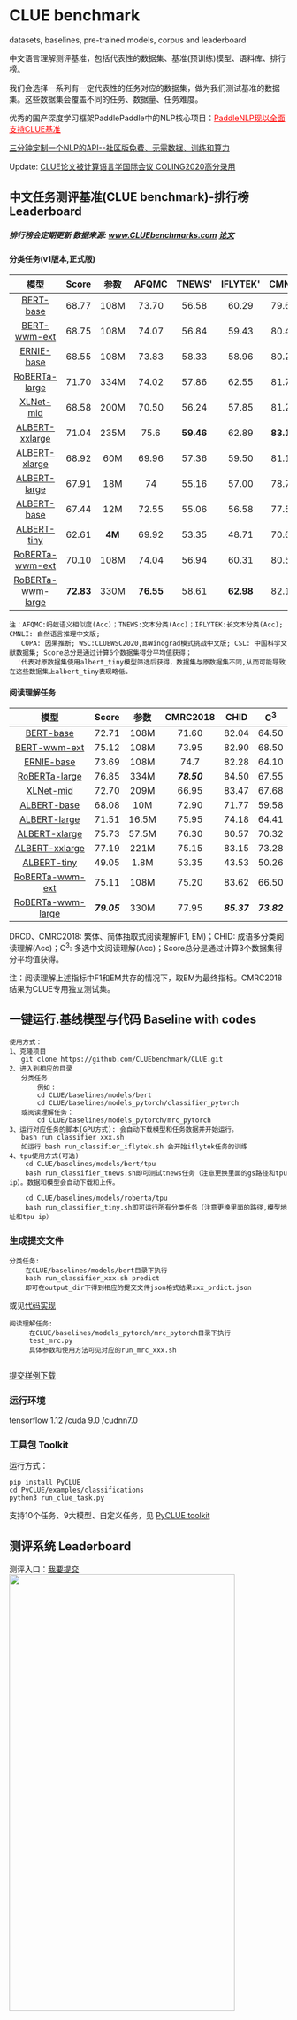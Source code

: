 # CLUE benchmark 
datasets, baselines, pre-trained models, corpus and leaderboard

中文语言理解测评基准，包括代表性的数据集、基准(预训练)模型、语料库、排行榜。  

我们会选择一系列有一定代表性的任务对应的数据集，做为我们测试基准的数据集。这些数据集会覆盖不同的任务、数据量、任务难度。

优秀的国产深度学习框架PaddlePaddle中的NLP核心项目：<a href="https://github.com/CLUEbenchmark/CLUE/tree/master/baselines/paddlenlp" target="_" style="color:red">PaddleNLP现以全面支持CLUE基准</a>

<a href="https://www.cluebenchmarks.com/clueai.html">三分钟定制一个NLP的API--社区版免费、无需数据、训练和算力</a>

Update: <a href='https://mp.weixin.qq.com/s/LtkKuKdpg8Lg3XCEMWpaMw'> CLUE论文被计算语言学国际会议 COLING2020高分录用</a>

中文任务测评基准(CLUE benchmark)-排行榜 Leaderboard
---------------------------------------------------------------------
#####  排行榜会定期更新           数据来源: www.CLUEbenchmarks.com                <a href='https://arxiv.org/abs/2004.05986'>论文</a>

#### 分类任务(v1版本,正式版)

| 模型   | Score  | 参数    | AFQMC  | TNEWS'  | IFLYTEK'   | CMNLI   | CLUEWSC2020 | CSL  |
| :----:| :----: | :----: | :----: |:----: |:----: |:----: |:----: |:----: |
| <a href="https://github.com/google-research/bert">BERT-base</a>        | 68.77 | 108M |  73.70 | 56.58  | 60.29 | 79.69 |  62.0 | 80.36 |
| <a href="https://github.com/ymcui/Chinese-BERT-wwm">BERT-wwm-ext</a>      | 68.75 | 108M  | 74.07 | 56.84  | 59.43 | 80.42 | 61.1  | 80.63 |
| <a href="https://github.com/PaddlePaddle/ERNIE">ERNIE-base</a>         | 68.55 | 108M  | 73.83 | 58.33 | 58.96 | 80.29 | 60.8  | 79.1 |
| <a href="https://github.com/brightmart/roberta_zh">RoBERTa-large</a>      | 71.70 | 334M  | 74.02 | 57.86 | 62.55 | 81.70 | 72.7  | 81.36 |
| <a href="https://github.com/ymcui/Chinese-PreTrained-XLNet">XLNet-mid</a>  | 68.58 | 200M | 70.50 | 56.24 | 57.85 | 81.25 |  64.4   | 81.26  |
| <a href="https://github.com/google-research/albert">ALBERT-xxlarge</a>      | 71.04 | 235M   | 75.6 | **59.46** | 62.89 | **83.14** |  61.54  | **83.63**  |
| <a href="https://github.com/google-research/albert">ALBERT-xlarge</a>      | 68.92 | 60M   | 69.96 | 57.36 | 59.50 | 81.13 |  64.34   | 81.20  |
| <a href="https://github.com/google-research/albert">ALBERT-large</a>      | 67.91 | 18M   | 74  | 55.16 | 57.00 | 78.77 |  62.24   | 80.30  |
| <a href="https://github.com/google-research/albert">ALBERT-base</a>      | 67.44 | 12M   | 72.55  | 55.06 | 56.58 | 77.58 |  64.34   | 78.5  |
| <a href="https://github.com/brightmart/albert_zh">ALBERT-tiny</a>        | 62.61 | **4M** | 69.92 | 53.35 | 48.71 | 70.61 |  58.5  | 74.56 |
| <a href="https://github.com/ymcui/Chinese-BERT-wwm">RoBERTa-wwm-ext</a>   | 70.10 | 108M  | 74.04 | 56.94 | 60.31 | 80.51 | 67.8 | 81.0 |
| <a href="https://github.com/ymcui/Chinese-BERT-wwm">RoBERTa-wwm-large</a> | **72.83** | 330M | **76.55** | 58.61 | **62.98** | 82.12 |  **74.6** | 82.13 |


    注：AFQMC:蚂蚁语义相似度(Acc)；TNEWS:文本分类(Acc)；IFLYTEK:长文本分类(Acc); CMNLI: 自然语言推理中文版; 
       COPA: 因果推断; WSC:CLUEWSC2020,即Winograd模式挑战中文版; CSL: 中国科学文献数据集; Score总分是通过计算6个数据集得分平均值获得；
      '代表对原数据集使用albert_tiny模型筛选后获得，数据集与原数据集不同,从而可能导致在这些数据集上albert_tiny表现略低.

#### 阅读理解任务

| 模型 | Score | 参数 | CMRC2018 | CHID | C<sup>3</sup> |
| :----:| :----: | :----: | :----: |:----: |:----: |
| <a href="https://github.com/google-research/bert">BERT-base</a>	| 72.71 | 108M | 71.60 | 82.04 | 64.50 |
| <a href="https://github.com/ymcui/Chinese-BERT-wwm">BERT-wwm-ext</a> | 75.12 | 108M | 73.95 | 82.90 | 68.50 |
| <a href="https://github.com/PaddlePaddle/ERNIE">ERNIE-base</a>	| 73.69 | 108M | 74.7 | 82.28 | 64.10 |
| <a href="https://github.com/brightmart/roberta_zh">RoBERTa-large</a> | 76.85 | 334M | ***78.50*** | 84.50 | 67.55 |
| <a href="https://github.com/ymcui/Chinese-PreTrained-XLNet">XLNet-mid</a>	| 72.70 | 209M | 66.95 | 83.47 | 67.68 |
| <a href="https://github.com/google-research/albert">ALBERT-base</a> | 68.08 | 10M | 72.90 | 71.77 | 59.58 |
| <a href="https://github.com/google-research/albert">ALBERT-large</a> | 71.51 | 16.5M | 75.95 | 74.18 | 64.41 |
| <a href="https://github.com/google-research/albert">ALBERT-xlarge</a> | 75.73 | 57.5M | 76.30 | 80.57 | 70.32 |
| <a href="https://github.com/google-research/albert">ALBERT-xxlarge</a> | 77.19 | 221M | 75.15 | 83.15 | 73.28 |
| <a href="https://github.com/brightmart/albert_zh">ALBERT-tiny</a> | 49.05 | 1.8M | 53.35 | 43.53 | 50.26 |
| <a href="https://github.com/ymcui/Chinese-BERT-wwm">RoBERTa-wwm-ext</a>  | 75.11 | 108M | 75.20 | 83.62 | 66.50 |
| <a href="https://github.com/ymcui/Chinese-BERT-wwm">RoBERTa-wwm-large</a> | ***79.05*** | 330M | 77.95 | ***85.37*** | ***73.82*** |

DRCD、CMRC2018: 繁体、简体抽取式阅读理解(F1, EM)；CHID: 成语多分类阅读理解(Acc)；C<sup>3</sup>: 多选中文阅读理解(Acc)；Score总分是通过计算3个数据集得分平均值获得。

注：阅读理解上述指标中F1和EM共存的情况下，取EM为最终指标。CMRC2018结果为CLUE专用独立测试集。

一键运行.基线模型与代码 Baseline with codes
---------------------------------------------------------------------
    使用方式：
    1、克隆项目 
       git clone https://github.com/CLUEbenchmark/CLUE.git
    2、进入到相应的目录
       分类任务  
           例如：
           cd CLUE/baselines/models/bert
           cd CLUE/baselines/models_pytorch/classifier_pytorch
       或阅读理解任务：
           cd CLUE/baselines/models_pytorch/mrc_pytorch
    3、运行对应任务的脚本(GPU方式): 会自动下载模型和任务数据并开始运行。
       bash run_classifier_xxx.sh
       如运行 bash run_classifier_iflytek.sh 会开始iflytek任务的训练  
    4、tpu使用方式(可选)  
        cd CLUE/baselines/models/bert/tpu  
        bash run_classifier_tnews.sh即可测试tnews任务（注意更换里面的gs路径和tpu ip）。数据和模型会自动下载和上传。
        
        cd CLUE/baselines/models/roberta/tpu  
        bash run_classifier_tiny.sh即可运行所有分类任务（注意更换里面的路径,模型地址和tpu ip）  

### 生成提交文件

    分类任务: 
        在CLUE/baselines/models/bert目录下执行
        bash run_classifier_xxx.sh predict 
        即可在output_dir下得到相应的提交文件json格式结果xxx_prdict.json

   或见<a href="https://github.com/CLUEbenchmark/CLUE/blob/master/baselines/models/bert/run_classifier.py#L932-L951">代码实现</a>

    阅读理解任务:
         在CLUE/baselines/models_pytorch/mrc_pytorch目录下执行
         test_mrc.py
         具体参数和使用方法可见对应的run_mrc_xxx.sh
    ​    
 <a href="https://storage.googleapis.com/cluebenchmark/tasks/clue_submit_examples.zip">提交样例下载</a>
 
 
### 运行环境
tensorflow 1.12 /cuda 9.0 /cudnn7.0
### 工具包 Toolkit

运行方式：

    pip install PyCLUE 
    cd PyCLUE/examples/classifications
    python3 run_clue_task.py

支持10个任务、9大模型、自定义任务，见 <a href="https://github.com/CLUEbenchmark/PyCLUE">PyCLUE toolkit</a>

测评系统 Leaderboard
---------------------------------------------------------------------
测评入口：<a href="http://www.CLUEbenchmarks.com">我要提交</a>
<img src="https://github.com/CLUEbenchmark/CLUE/blob/master/resources/img/CLUEbenchmark.jpg"  width="90%" height="45%" />

语料库(CLUECorpus2020)：语言建模、预训练或生成型任务
---------------------------------------------------------------------
Corpus for Langauge Modelling, Pre-training, Generating tasks

可用于语言建模、预训练或生成型任务等，数据量超过14G，近4000个定义良好的txt文件、50亿个字。主要部分来自于<a href="https://github.com/brightmart/nlp_chinese_corpus">nlp_chinese_corpus项目</a>

当前语料库按照【预训练格式】处理，内含有多个文件夹；每个文件夹有许多不超过4M大小的小文件，文件格式符合预训练格式：每句话一行，文档间空行隔开。

包含如下子语料库（总共14G语料）：

1、<a href="https://pan.baidu.com/s/1MLLM-CdM6BhJkj8D0u3atA">新闻语料 news2016zh_corpus</a>: 8G语料，分成两个上下两部分，总共有2000个小文件。 

2、<a href="https://drive.google.com/open?id=1u2yW_XohbYL2YAK6Bzc5XrngHstQTf0v">社区互动-语料 webText2019zh_corpus</a>：3G语料，包含3G文本，总共有900多个小文件。

3、<a href="https://pan.baidu.com/s/1uPMlIY3vhusdnhAge318TA">维基百科-语料 wiki2019zh_corpus</a>：1.1G左右文本，包含300左右小文件。  

4、<a href="https://pan.baidu.com/s/18-ufaJJtf7ullzHMWXvhFw">评论数据-语料 comments2019zh_corpus</a>：2.3G左右文本，共784个小文件，包括点评评论547个、亚马逊评论227个，合并<a href="https://github.com/InsaneLife/ChineseNLPCorpus">ChineseNLPCorpus</a>的多个评论数据，清洗、格式转换、拆分成小文件。  

这些语料，你可以通过上面这两个项目，清洗数据并做格式转换获得；

你也可以通过邮件申请（chineseGLUE#163.com）获得单个项目的语料，告知单位或学校、姓名、语料用途；

如需获得ChineseGLUE项目下的所有语料，需成为ChineseGLUE组织成员，并完成一个（小）任务。


CLUE benchmark的定位 Vision
---------------------------------------------------------------------
为更好的服务中文语言理解、任务和产业界，做为通用语言模型测评的补充，通过完善中文语言理解基础设施的方式来促进中文语言模型的发展


数据集介绍与下载 Introduction of datasets 
--------------------------------------------------------------------

 <a href="https://storage.googleapis.com/cluebenchmark/tasks/clue_submit_examples.zip">提交样例下载</a>

##### 1. AFQMC 蚂蚁金融语义相似度 Ant Financial  Question Matching Corpus
```
     数据量：训练集（34334）验证集（4316）测试集（3861）
     例子：
     {"sentence1": "双十一花呗提额在哪", "sentence2": "里可以提花呗额度", "label": "0"}
     每一条数据有三个属性，从前往后分别是 句子1，句子2，句子相似度标签。其中label标签，1 表示sentence1和sentence2的含义类似，0表示两个句子的含义不同。
```
  <a href="https://storage.googleapis.com/cluebenchmark/tasks/afqmc_public.zip" > AFQMC'数据集下载</a>

##### 2.TNEWS' 今日头条中文新闻（短文本）分类 Short Text Classificaiton for News
该数据集来自今日头条的新闻版块，共提取了15个类别的新闻，包括旅游，教育，金融，军事等。
```
     数据量：训练集(53,360)，验证集(10,000)，测试集(10,000)
     例子：
     {"label": "102", "label_des": "news_entertainment", "sentence": "江疏影甜甜圈自拍，迷之角度竟这么好看，美吸引一切事物"}
     每一条数据有三个属性，从前往后分别是 分类ID，分类名称，新闻字符串（仅含标题）。
```
   <a href="https://storage.googleapis.com/cluebenchmark/tasks/tnews_public.zip" > TNEWS'数据集下载</a>
           
##### 3.IFLYTEK' 长文本分类 Long Text classification
该数据集共有1.7万多条关于app应用描述的长文本标注数据，包含和日常生活相关的各类应用主题，共119个类别："打车":0,"地图导航":1,"免费WIFI":2,"租车":3,….,"女性":115,"经营":116,"收款":117,"其他":118(分别用0-118表示)。
```
    数据量：训练集(12,133)，验证集(2,599)，测试集(2,600)
    例子：
    {"label": "110", "label_des": "社区超市", "sentence": "朴朴快送超市创立于2016年，专注于打造移动端30分钟即时配送一站式购物平台，商品品类包含水果、蔬菜、肉禽蛋奶、海鲜水产、粮油调味、酒水饮料、休闲食品、日用品、外卖等。朴朴公司希望能以全新的商业模式，更高效快捷的仓储配送模式，致力于成为更快、更好、更多、更省的在线零售平台，带给消费者更好的消费体验，同时推动中国食品安全进程，成为一家让社会尊敬的互联网公司。,朴朴一下，又好又快,1.配送时间提示更加清晰友好2.保障用户隐私的一些优化3.其他提高使用体验的调整4.修复了一些已知bug"}
    每一条数据有三个属性，从前往后分别是 类别ID，类别名称，文本内容。
```
   <a href="https://storage.googleapis.com/cluebenchmark/tasks/iflytek_public.zip" > IFLYTEK'数据集下载</a>

##### 4.<a href='https://github.com/cluebenchmark/OCNLI'>OCNLI 中文原版自然语言推理</a> Original Chinese Natural Language Inference
OCNLI，即原生中文自然语言推理数据集，是第一个非翻译的、使用原生汉语的大型中文自然语言推理数据集。

```
   数据量：train: 50k， dev(3k), test(3k) 
    例子：
     {
	"level": "medium",
	"sentence1": "身上裹一件工厂发的棉大衣,手插在袖筒里",
	"sentence2": "身上至少一件衣服",
	"label": "entailment",
	"genre": "lit",
	"prem_id": "lit_635",
	"id": 0
} {
	"level": "easy",
	"sentence1": "东、中、西部地区要加强多种形式的合作,在协调发展中逐步实现共同富裕",
	"sentence2": "东、中、西部地区发展存在不协调",
	"label": "entailment",
	"genre": "gov",
	"prem_id": "gov_1260",
	"id": 1
} {
	"level": "hard",
	"sentence1": "外贸经营权进一步放开",
	"sentence2": "外贸经营权经历了先收缩再放开的过程。",
	"label": "neutral",
	"genre": "gov",
	"prem_id": "gov_755",
	"id": 2
} 

```
<a href="https://storage.googleapis.com/cluebenchmark/tasks/ocnli_public.zip" > OCNLI数据集下载</a>


##### --4.CMNLI 语言推理任务 Chinese Multi-Genre NLI (该任务在排行榜中被中文原版OCNLI替代)

CMNLI数据由两部分组成：XNLI和MNLI。数据来自于fiction，telephone，travel，government，slate等，对原始MNLI数据和XNLI数据进行了中英文转化，保留原始训练集，合并XNLI中的dev和MNLI中的matched作为CMNLI的dev，合并XNLI中的test和MNLI中的mismatched作为CMNLI的test，并打乱顺序。该数据集可用于判断给定的两个句子之间属于蕴涵、中立、矛盾关系。

```
    数据量：train(391,782)，dev(12,426)，test(13,880)
    例子：
    {"sentence1": "新的权利已经足够好了", "sentence2": "每个人都很喜欢最新的福利", "label": "neutral"}
    每一条数据有三个属性，从前往后分别是 句子1，句子2，蕴含关系标签。其中label标签有三种：neutral，entailment，contradiction。
```
<a href="https://storage.googleapis.com/cluebenchmark/tasks/cmnli_public.zip" > CMNLI数据集下载</a>



##### 5. CLUEWSC2020: WSC Winograd模式挑战中文版，新版2020-03-25发布  

<a href="https://github.com/CLUEbenchmark/CLUEWSC2020">git项目地址</a>

Winograd Scheme Challenge（WSC）是一类代词消歧的任务。新版与原CLUE项目WSC内容不同

即判断句子中的代词指代的是哪个名词。题目以真假判别的方式出现，如：

句子：这时候放在床上枕头旁边的手机响了，我感到奇怪，因为欠费已被停机两个月，现在它突然响了。需要判断“它”指代的是“床”、“枕头”，还是“手机”？

数据来源：数据有CLUE benchmark提供，从中国现当代作家文学作品中抽取，再经语言专家人工挑选、标注。

数据形式：

     {"target": 
         {"span2_index": 37, 
         "span1_index": 5, 
         "span1_text": "床", 
         "span2_text": "它"}, 
     "idx": 261, 
     "label": "false", 
     "text": "这时候放在床上枕头旁边的手机响了，我感到奇怪，因为欠费已被停机两个月，现在它突然响了。"}
     "true"表示代词确实是指代span1_text中的名词的，"false"代表不是。

数据集大小：
- 训练集：1244
- 开发集：304

  <a href='https://storage.googleapis.com/cluebenchmark/tasks/cluewsc2020_public.zip'>CLUEWSC2020数据集下载</a>


##### 6. CSL 论文关键词识别 Keyword Recognition
[中文科技文献数据集(CSL)](https://github.com/P01son6415/chinese-scientific-literature-dataset)取自中文论文摘要及其关键词，论文选自部分中文社会科学和自然科学核心期刊。
使用tf-idf生成伪造关键词与论文真实关键词混合，构造摘要-关键词对，任务目标是根据摘要判断关键词是否全部为真实关键词。
```
    数据量：训练集(20,000)，验证集(3,000)，测试集(3,000)
    例子： 
    {"id": 1, "abst": "为解决传统均匀FFT波束形成算法引起的3维声呐成像分辨率降低的问题,该文提出分区域FFT波束形成算法.远场条件下,以保证成像分辨率为约束条件,以划分数量最少为目标,采用遗传算法作为优化手段将成像区域划分为多个区域.在每个区域内选取一个波束方向,获得每一个接收阵元收到该方向回波时的解调输出,以此为原始数据在该区域内进行传统均匀FFT波束形成.对FFT计算过程进行优化,降低新算法的计算量,使其满足3维成像声呐实时性的要求.仿真与实验结果表明,采用分区域FFT波束形成算法的成像分辨率较传统均匀FFT波束形成算法有显著提高,且满足实时性要求.", "keyword": ["水声学", "FFT", "波束形成", "3维成像声呐"], "label": "1"}
    每一条数据有四个属性，从前往后分别是 数据ID，论文摘要，关键词，真假标签。
    
```
   <a href="https://storage.googleapis.com/cluebenchmark/tasks/csl_public.zip" > CSL数据集下载</a>

##### 7.CMRC2018 简体中文阅读理解任务 Reading Comprehension for Simplified Chinese
https://hfl-rc.github.io/cmrc2018/
```
数据量：训练集(短文数2,403，问题数10,142)，试验集(短文数256，问题数1,002)，开发集(短文数848，问题数3,219)  
例子：
{
  "version": "1.0",
  "data": [
    {
        "title": "傻钱策略",
        "context_id": "TRIAL_0",
        "context_text": "工商协进会报告，12月消费者信心上升到78.1，明显高于11月的72。另据《华尔街日报》报道，2013年是1995年以来美国股市表现最好的一年。这一年里，投资美国股市的明智做法是追着“傻钱”跑。所谓的“傻钱”策略，其实就是买入并持有美国股票这样的普通组合。这个策略要比对冲基金和其它专业投资者使用的更为复杂的投资方法效果好得多。",
        "qas":[
                {
                "query_id": "TRIAL_0_QUERY_0",
                "query_text": "什么是傻钱策略？",
                "answers": [
                     "所谓的“傻钱”策略，其实就是买入并持有美国股票这样的普通组合",
                     "其实就是买入并持有美国股票这样的普通组合",
                     "买入并持有美国股票这样的普通组合"
                    ]
                },
                {
                "query_id": "TRIAL_0_QUERY_1",
                "query_text": "12月的消费者信心指数是多少？",
                "answers": [
                    "78.1",
                    "78.1",
                    "78.1"
                    ]
                },
                {
                "query_id": "TRIAL_0_QUERY_2",
                "query_text": "消费者信心指数由什么机构发布？",
                "answers": [
                    "工商协进会",
                    "工商协进会",
                    "工商协进会"
                    ]
                }
            ]
        }
    ]
}
```

   <a href="https://storage.googleapis.com/cluebenchmark/tasks/cmrc2018_public.zip" > CMRC2018数据集下载</a>


##### 8.DRCD 繁体阅读理解任务 Reading Comprehension for Traditional Chinese
台達閱讀理解資料集 Delta Reading Comprehension Dataset (DRCD)(https://github.com/DRCKnowledgeTeam/DRCD) 屬於通用領域繁體中文機器閱讀理解資料集。 本資料集期望成為適用於遷移學習之標準中文閱讀理解資料集。  
```
数据量：训练集(8,016个段落，26,936个问题)，验证集(1,000个段落，3,524个问题)，测试集(1,000个段落，3,493个问题)  
例子：
{
  "version": "1.3",
  "data": [
    {
      "title": "基督新教",
      "id": "2128",
      "paragraphs": [
        {
          "context": "基督新教與天主教均繼承普世教會歷史上許多傳統教義，如三位一體、聖經作為上帝的啟示、原罪、認罪、最後審判等等，但有別於天主教和東正教，新教在行政上沒有單一組織架構或領導，而且在教義上強調因信稱義、信徒皆祭司， 以聖經作為最高權威，亦因此否定以教宗為首的聖統制、拒絕天主教教條中關於聖傳與聖經具同等地位的教導。新教各宗派間教義不盡相同，但一致認同五個唯獨：唯獨恩典：人的靈魂得拯救唯獨是神的恩典，是上帝送給人的禮物。唯獨信心：人唯獨藉信心接受神的赦罪、拯救。唯獨基督：作為人類的代罪羔羊，耶穌基督是人與上帝之間唯一的調解者。唯獨聖經：唯有聖經是信仰的終極權威。唯獨上帝的榮耀：唯獨上帝配得讚美、榮耀",
          "id": "2128-2",
          "qas": [
            {
              "id": "2128-2-1",
              "question": "新教在教義上強調信徒皆祭司以及什麼樣的理念?",
              "answers": [
                {
                  "id": "1",
                  "text": "因信稱義",
                  "answer_start": 92
                }
              ]
            },
            {
              "id": "2128-2-2",
              "question": "哪本經典為新教的最高權威?",
              "answers": [
                {
                  "id": "1",
                  "text": "聖經",
                  "answer_start": 105
                }
              ]
            }
          ]
        }
      ]
    }
  ]
}
```
数据格式和squad相同，如果使用简体中文模型进行评测的时候可以将其繁转简(本项目已提供)
   <a href="https://storage.googleapis.com/cluebenchmark/tasks/drcd_public.zip" > DRCD2018数据集下载</a>

##### 9.ChID 成语阅读理解填空 Chinese IDiom Dataset for Cloze Test
https://arxiv.org/abs/1906.01265  
成语完形填空，文中多处成语被mask，候选项中包含了近义的成语。
```
    数据量：训练集(84,709)，验证集(3,218)，测试集(3,231)
    例子：
    {
      "content": [
        # 文段0
        "……在热火22年的历史中，他们已经100次让对手得分在80以下，他们在这100次中都取得了胜利，今天他们希望能#idiom000378#再进一步。", 
        # 文段1
        "在轻舟发展过程之中，是和业内众多企业那样走相似的发展模式，去#idiom000379#？还是迎难而上，另走一条与众不同之路。诚然，#idiom000380#远比随大流更辛苦，更磨难，更充满风险。但是有一条道理却是显而易见的：那就是水往低处流，随波逐流，永远都只会越走越低。只有创新，只有发展科技，才能强大自己。", 
        # 文段2
        "最近十年间，虚拟货币的发展可谓#idiom000381#。美国著名经济学家林顿·拉鲁什曾预言：到2050年，基于网络的虚拟货币将在某种程度上得到官方承认，成为能够流通的货币。现在看来，这一断言似乎还嫌过于保守……", 
        # 文段3
        "“平时很少能看到这么多老照片，这次图片展把新旧照片对比展示，令人印象深刻。”现场一位参观者对笔者表示，大多数生活在北京的人都能感受到这个城市#idiom000382#的变化，但很少有人能具体说出这些变化，这次的图片展按照区域发展划分，展示了丰富的信息，让人形象感受到了60年来北京的变化和发展。", 
        # 文段4
        "从今天大盘的走势看，市场的热点在反复的炒作之中，概念股的炒作#idiom000383#，权重股走势较为稳健，大盘今日早盘的震荡可以看作是多头关前的蓄势行为。对于后市，大盘今日蓄势震荡后，明日将会在权重和题材股的带领下亮剑冲关。再创反弹新高无悬念。", 
        # 文段5
        "……其中，更有某纸媒借尤小刚之口指出“根据广电总局的这项要求，2009年的荧屏将很难出现#idiom000384#的情况，很多已经制作好的非主旋律题材电视剧想在卫视的黄金时段播出，只能等到2010年了……"],
      "candidates": [
        "百尺竿头", 
        "随波逐流", 
        "方兴未艾", 
        "身体力行", 
        "一日千里", 
        "三十而立", 
        "逆水行舟", 
        "日新月异", 
        "百花齐放", 
        "沧海一粟"
      ]
    }
```

   <a href="https://storage.googleapis.com/cluebenchmark/tasks/chid_public.zip" > CHID数据集下载</a>
   
##### 10.C<sup>3</sup> 中文多选阅读理解 Multiple-Choice Chinese Machine Reading Comprehension  
https://arxiv.org/abs/1904.09679  
中文多选阅读理解数据集，包含对话和长文等混合类型数据集。训练和验证集中的d,m分别代表对话、多种文本类型混合。  
```
    数据量：训练集(11,869)，验证集(3,816)，测试集(3,892)
    例子：
    [
      [
        "男：你今天晚上有时间吗?我们一起去看电影吧?",
        "女：你喜欢恐怖片和爱情片，但是我喜欢喜剧片，科幻片一般。所以……"
      ],
      [
       {
        "question": "女的最喜欢哪种电影?",
        "choice": [
         "恐怖片",
         "爱情片",
         "喜剧片",
         "科幻片"
        ],
        "answer": "喜剧片"
       }
      ],
    "25-35"
    ],
    [
      [
       "男：足球比赛是明天上午八点开始吧?",
       "女：因为天气不好，比赛改到后天下午三点了。"
      ],
      [
       {
        "question": "根据对话，可以知道什么?",
        "choice": [
         "今天天气不好",
         "比赛时间变了",
         "校长忘了时间"
        ],
        "answer": "比赛时间变了"
       }
      ],
    "31-109"
    ]
```
   <a href="https://storage.googleapis.com/cluebenchmark/tasks/c3_public.zip" > C3数据集下载</a>

##### 11. 诊断集 CLUE_diagnostics test_set

诊断集，用于评估不同模型在9种语言学家总结的中文语言现象上的表现

使用在CMNLI上训练过的模型，直接预测在这个诊断集上的结果，提交格式和CMNLI一致，在排行榜详情页可以看到结果

<a href='https://storage.googleapis.com/cluebenchmark/tasks/clue_diagnostics_public.zip'>diagnostics数据集下载</a>

##### 更多数据集添加中，Comming soon!
如果你有定义良好的数据集并愿意为社区做贡献，请与我们取得联系 ChineseGLUE#163.com

##### 数据集整体下载 

<a href="#">整体下载 Comining Soon</a>最近几天，会添加中

或使用命令：wget <url>

Data filter method

## 难样本数据集筛选方法

为了增加模型区分度和增大数据集难度，我们采用**k折交叉验证**的方式对v0版本的数据集进行过滤，最终得到v1版本。

```
具体步骤：
1.将特定任务的数据集集中在一起，同时选择一个基准测试模型（如AlbertTiny）
2.将数据集均匀分成k份；每次选择其中1份当验证集，剩下的都作为训练集，训练基准模型并在验证集上测试、保留预测结果
3.重复步骤二k次，让每一份数据都有机会当验证集，过完整个数据集
4.将k份验证集的预测结果合并；保留其中预测错误的样本（可以认为是较难的数据），并删除一部分预测正确的样本。最后重新划分出训练集、验证集、测试集
5.如果希望进一步筛选难样本，重复步骤2-4即可
```

Notes：

```
1.k一般选择4-6
2.难样本，是指在交叉验证过程中模型预测错误的样本，也是我们希望尽可能保留的样本。模型预测正确的样本最终会被优先排除一部分
```

内容体系 Contents
--------------------------------------------------------------------
Language Understanding Evaluation benchmark for Chinese(ChineseGLUE) got ideas from GLUE, which is a collection of 

resources for training, evaluating, and analyzing natural language understanding systems. ChineseGLUE consists of: 

##### 1）中文任务的基准测试，覆盖多个不同程度的语言任务 

A benchmark of several sentence or sentence pair language understanding tasks. 
Currently the datasets used in these tasks are come from public. We will include datasets with private test set before the end of 2019.

##### 2）公开的排行榜 Leaderboard 

A public leaderboard for tracking performance. You will able to submit your prediction files on these tasks, each task will be evaluated and scored, a final score will also be available.

##### 3）基线模型，包含开始的代码、预训练模型  Baselines with code

baselines for ChineseGLUE tasks. baselines will be available in TensorFlow,PyTorch,Keras and PaddlePaddle.

##### 4）语料库，用于语言建模、预训练或生成型任务  Corpus

A huge amount of raw corpus for pre-train or language modeling research purpose. It will contains around 10G raw corpus in 2019; 

In the first half year of 2020, it will include at least 30G raw corpus; By the end of 2020, we will include enough raw corpus, such as 100G, so big enough that you will need no more raw corpus for general purpose language modeling.
You can use it for general purpose or domain adaption, or even for text generating. when you use for domain adaption, you will able to select corpus you are interested in.

##### 5）工具包 toolkit

An easy to use toolkit that can run specific task or model with one line of code. You can easily change configuration, task or model.

##### 6) 技术报告

Techical report with details

Why do we need a benchmark for Chinese lanague understand evaluation?

为什么我们需要一个中文任务的基准测试？ 
---------------------------------------------------------------------
首先，中文是一个大语种，有其自身的特定、大量的应用。

    如中文使用人数近14亿，是联合国官方语言之一，产业界有大量的的朋友在做中文的任务。
    中文是象形文字，有文字图形；字与字之间没有分隔符，不同的分词(分字或词)会影响下游任务。

其次，相对于英文的数据集，中文的公开可用的数据集还比较少。

     很多数据集是非公开的或缺失基准测评的；多数的论文描述的模型是在英文数据集上做的测试和评估，那么对于中文效果如何？不得而知。

再次，语言理解发展到当前阶段，预训练模型极大的促进了自然语言理解。

     不同的预训练模型相继产生，但不少最先进(state of the art)的模型，并没有官方的中文的版本，也没有对这些预训练模型在不同任务上的公开测试，
     导致技术的发展和应用还有不少距离，或者说技术应用上的滞后。

那么，如果有一个中文任务的基准测试，包含一批大众能广泛使用和测评的数据集、适用中文任务的特点、能紧跟当前世界技术的发展，

     能缓解当前中文任务的一些问题，并促进相关应用的发展。


各任务详细对比
---------------------------------------------------------------------
 Evaluation of Dataset for Different Models

#### AFQMC 蚂蚁语义相似度 Ant Semantic Similarity (Accuracy)：
|         模型          | 开发集（dev) | 测试集（test) |              训练参数              |
| :-------------------: | :----------: | :-----------: | :--------------------------------: |
|     ALBERT-xxlarge     |    -     |     -   |  -  |
|      ALBERT-tiny      |    69.13%     |    69.92%    | batch_size=16, length=128, epoch=3 lr=2e-5|
|       BERT-base       |    74.16%     |     73.70%   | batch_size=16, length=128, epoch=3 lr=2e-5|
|   BERT-wwm-ext-base   |    73.74%     |     74.07%   | batch_size=16, length=128, epoch=3 lr=2e-5|
|      ERNIE-base       |        74.88% |    73.83%    | batch_size=16, length=128, epoch=3 lr=2e-5|
|     RoBERTa-large     |     73.32%    |     74.02%   | batch_size=16, length=128, epoch=3 lr=2e-5|
|       XLNet-mid       |     70.73%    |   70.50%     | batch_size=16, length=128, epoch=3 lr=2e-5|
|    RoBERTa-wwm-ext    |   74.30%      |    74.04%    | batch_size=16, length=128, epoch=3 lr=2e-5|
| RoBERTa-wwm-large-ext |     74.92%    |    76.55%    | batch_size=16, length=128, epoch=3 lr=2e-5|

#### TNEWS' 头条新闻分类 Toutiao News Classification (Accuracy)：
|         模型          | 开发集（dev) | 测试集（test) |              训练参数              |
| :-------------------: | :----------: | :-----------: | :--------------------------------: |
|     ALBERT-xxlarge     |    -     |     -    |     -  |
|      ALBERT-tiny      |    53.55%     |       53.35%   | batch_size=16, length=128, epoch=3 lr=2e-5|
|       BERT-base       |    56.09%     |     56.58%    | batch_size=16, length=128, epoch=3 lr=2e-5|
|   BERT-wwm-ext-base   |     56.77%    |    56.86%      | batch_size=16, length=128, epoch=3 lr=2e-5|
|      ERNIE-base       |     58.24%    |     58.33%     | batch_size=16, length=128, epoch=3 lr=2e-5|
|     RoBERTa-large     |     57.95%    |      57.84%    | batch_size=16, length=128, epoch=3 lr=2e-5|
|       XLNet-mid       |    56.09%     |      56.24%    | batch_size=16, length=128, epoch=3 lr=2e-5|
|    RoBERTa-wwm-ext    |   57.51%      |      56.94%       | batch_size=16, length=128, epoch=3 lr=2e-5|
| RoBERTa-wwm-large-ext |  58.32% | 58.61%  | batch_size=16, length=128, epoch=3 lr=2e-5|

#### IFLYTEK' 长文本分类 Long Text Classification (Accuracy)：
|         模型          | 开发集（dev) | 测试集（test) |              训练参数              |
| :-------------------: | :----------: | :-----------: | :--------------------------------: |
|     ALBERT-xlarge     |    -     |     -     | batch=32, length=128, epoch=3 lr=2e-5 |
|      ALBERT-tiny      |    48.76    |     48.71     | batch=32, length=128, epoch=10 lr=2e-5 |
|       BERT-base       |    60.37    |     60.29     | batch=32, length=128, epoch=3 lr=2e-5 |
|   BERT-wwm-ext-base   |    59.88    |     59.43     | batch=32, length=128, epoch=3 lr=2e-5 |
|      ERNIE-base       |    59.52    |     58.96     | batch=32, length=128, epoch=3 lr=2e-5  |
|     RoBERTa-large     |    62.6    |     62.55     | batch=24, length=128, epoch=3 lr=2e-5  |
|       XLNet-mid       |    57.72    |     57.85     | batch=32, length=128, epoch=3 lr=2e-5  |
|    RoBERTa-wwm-ext    |    60.8    |       60.31       | batch=32, length=128, epoch=3 lr=2e-5  |
| RoBERTa-wwm-large-ext | **62.75** |  **62.98**  | batch=24, length=128, epoch=3 lr=2e-5 |

#### CMNLI 中文自然语言推理 Chinese Multi-Genre NLI (Accuracy)：
| 模型 | 开发集 (dev %) | 测试集（test %) |  训练参数 |
| :----:| :----: | :----: | :----: |
| BERT-base	| 79.47 | 79.69 | batch=64, length=128, epoch=2 lr=3e-5 |
| BERT-wwm-ext-base	| 80.92 |80.42|	batch=64, length=128, epoch=2 lr=3e-5 |
| ERNIE-base	| 80.37 | 80.29 | batch=64, length=128, epoch=2 lr=3e-5 |
| ALBERT-xxlarge	|- | - | - |
| ALBERT-tiny	| 70.26 | 70.61 | batch=64, length=128, epoch=2 lr=3e-5 |
| RoBERTa-large	| 82.40 | 81.70 | batch=64, length=128, epoch=2 lr=3e-5 |
| xlnet-mid	| 82.21 | 81.25 | batch=64, length=128, epoch=2 lr=3e-5 |
| RoBERTa-wwm-ext	| 80.70 | 80.51 | batch=64, length=128, epoch=2 lr=3e-5  |
| RoBERTa-wwm-large-ext	|***83.20*** | ***82.12*** | batch=64, length=128, epoch=2 lr=3e-5  |

注：ALBERT-xlarge，在XNLI任务上训练暂时还存在有问题

#### WSC Winograd模式挑战中文版  The Winograd Schema Challenge,Chinese Version：
| 模型 | 开发集（dev) | 测试集（test) | 训练参数 |
| :----:| :----: | :----: | :----: |
| ALBERT-xxlarge |  -  |  -  |  -    |
| ALBERT-tiny |  57.7(52.9)  |  58.5(52.1)  | lr=1e-4, batch_size=8, length=128, epoch=50   |
| BERT-base | 59.6（56.7)  | 62.0（57.9）  |  lr=2e-5, batch_size=8, length=128, epoch=50 |
| BERT-wwm-ext-base | 59.4(56.7) |  61.1(56.2) | lr=2e-5, batch_size=8, length=128, epoch=50   |
| ERNIE-base  | 58.1(54.9)| 60.8(55.9) | lr=2e-5, batch_size=8, length=128, epoch=50   |
| RoBERTa-large | 68.6(58.7)  | 72.7(63.6)  | lr=2e-5, batch_size=8, length=128, epoch=50   |
| XLNet-mid | 60.9(56.8）  |  64.4(57.3） | lr=2e-5, batch_size=8, length=128, epoch=50   |
| RoBERTa-wwm-ext | 67.2(57.7)  | 67.8(63.5)  | lr=2e-5, batch_size=8, length=128, epoch=50   |
| RoBERTa-wwm-large-ext |69.7(64.5) |  74.6(69.4) | lr=2e-5, batch_size=8, length=128, epoch=50   |

#### CSL 关键词识别  Keyword Recognition (Accuracy)：

|         模型          | 开发集（dev) | 测试集（test) |              训练参数              |
| :-------------------: | :----------: | :-----------: | :--------------------------------: |
|     ALBERT-xlarge     |    80.23     |     80.29     | batch_size=16, length=128, epoch=2, lr=5e-6  |
|     ALBERT-tiny       |    74.36     |     74.56     | batch_size=4, length=256, epoch=5, lr=1e-5 |
|       BERT-base       |    79.63     |     80.23     | batch_size=4, length=256, epoch=5, lr=1e-5 |
|   BERT-wwm-ext-base   |    80.60     |     81.00     | batch_size=4, length=256, epoch=5, lr=1e-5 |
|      ERNIE-base       |    79.43     |     79.10     | batch_size=4, length=256, epoch=5, lr=1e-5 |
|     RoBERTa-large     |    81.87     |     81.36     | batch_size=4, length=256, epoch=5, lr=5e-6 |
|       XLNet-mid       |    82.06     |     81.26     | batch_size=4, length=256, epoch=3, lr=1e-5 |
|    RoBERTa-wwm-ext    |    80.67     |     80.63     | batch_size=4, length=256, epoch=5, lr=1e-5 |
| RoBERTa-wwm-large-ext |    82.17     |     82.13     | batch_size=4, length=256, epoch=5, lr=1e-5 |

#### DRCD 繁体阅读理解 Reading Comprehension for Traditional Chinese (F1, EM)：
| 模型 | 开发集（dev) | 测试集（test) | 训练参数 |
| :----:| :----: | :----: | :----: |
| BERT-base |F1:92.30 EM:86.60 | F1:91.46 EM:85.49 |  batch=32, length=512, epoch=2, lr=3e-5, warmup=0.1 |
| BERT-wwm-ext-base |F1:93.27 EM:88.00 | F1:92.63 EM:87.15 |  batch=32, length=512, epoch=2, lr=3e-5, warmup=0.1 |
| ERNIE-base  |F1:92.78 EM:86.85 | F1:92.01 EM:86.03 |  batch=32, length=512, epoch=2, lr=3e-5, warmup=0.1 |
| ALBERT-large  |F1:93.90 EM:88.88 | F1:93.06 EM:87.52 |  batch=32, length=512, epoch=3, lr=2e-5, warmup=0.05 |
| ALBERT-xlarge |F1:94.63 EM:89.68 | F1:94.70 EM:89.78 |  batch_size=32, length=512, epoch=3, lr=2.5e-5, warmup=0.06 |
| ALBERT-xxlarge |F1:93.69 EM:89.97 | F1:94.62 EM:89.67 |  batch_size=32, length=512, epoch=2, lr=3e-5, warmup=0.1 |
| ALBERT-tiny |F1:81.51 EM:71.61 | F1:80.67 EM:70.08 |  batch=32, length=512, epoch=3, lr=2e-4, warmup=0.1 |
| RoBERTa-large |F1:94.93 EM:90.11 | F1:94.25 EM:89.35 |  batch=32, length=256, epoch=2, lr=3e-5, warmup=0.1|
| xlnet-mid |F1:92.08 EM:84.40 | F1:91.44 EM:83.28 | batch=32, length=512, epoch=2, lr=3e-5, warmup=0.1 |
| RoBERTa-wwm-ext |F1:94.26 EM:89.29 | F1:93.53 EM:88.12 |  batch=32, length=512, epoch=2, lr=3e-5, warmup=0.1|
| RoBERTa-wwm-large-ext |***F1:95.32 EM:90.54*** | ***F1:95.06 EM:90.70*** | batch=32, length=512, epoch=2, lr=2.5e-5, warmup=0.1 |

#### CMRC2018 阅读理解 Reading Comprehension for Simplified Chinese (F1, EM)：
| 模型 | 开发集（dev) | 测试集（test) |  训练参数 |
| :----:| :----: | :----: | :----: |
| BERT-base	|F1:85.48 EM:64.77 | F1:88.10 EM:71.60 | batch=32, length=512, epoch=2 lr=3e-5 warmup=0.1 |
| BERT-wwm-ext-base	|F1:86.68 EM:66.96 |F1:89.62 EM:73.95|	batch=32, length=512, epoch=2 lr=3e-5 warmup=0.1 |
| ERNIE-base	|F1:87.30 EM:66.89 | F1:90.57 EM:74.70 | batch=32, length=512, epoch=2 lr=3e-5 warmup=0.1 |
| ALBERT-base	| F1:85.86 EM:64.76 |F1:89.66 EM:72.90| batch=32, epoch2, length=512, lr=3e-5, warmup=0.1 |
| ALBERT-large	| F1:87.36 EM:67.31 |F1:90.81 EM:75.95| batch=32, epoch2, length=512, lr=3e-5, warmup=0.1 |
| ALBERT-xlarge	| F1:88.99 EM:69.08 |F1:92.09 EM:76.30| batch=32, epoch2, length=512, lr=3e-5, warmup=0.1 |
| ALBERT-xxlarge	| F1:87.47 EM:66.43 |F1:90.77 EM:75.15| batch=32, epoch2, length=512, lr=3e-5, warmup=0.1 |
| ALBERT-tiny	| F1:73.95 EM:48.31 |F1:76.21 EM:53.35| batch=32, epoch3, length=512, lr=2e-4, warmup=0.1 |
| RoBERTa-large	| F1:88.61 EM:69.94 |***F1:92.04 EM:78.50***| batch=32, epoch2, length=256, lr=3e-5, warmup=0.1 |
| xlnet-mid	|F1:85.63 EM:65.31 | F1:86.11 EM:66.95 | batch=32, epoch2, length=512, lr=3e-5, warmup=0.1 |
| RoBERTa-wwm-ext	|F1:87.28 EM:67.89 | F1:90.41 EM:75.20 | batch=32, epoch2, length=512, lr=3e-5, warmup=0.1 |
| RoBERTa-wwm-large-ext	|***F1:89.42 EM:70.59*** | F1:92.11 EM:77.95 | batch=32, epoch2, length=512, lr=2.5e-5, warmup=0.1 |

注: 现在榜上数据为cmrc2018的2k测试集子集作为测试，而并非cmrc2018官方完整测试集。如需完整测试cmrc2018阅读理解数据集仍需通过cmrc2018平台提交(https://worksheets.codalab.org/worksheets/0x96f61ee5e9914aee8b54bd11e66ec647)。

#### CHID 成语阅读理解填空 Chinese IDiom Dataset for Cloze Test (Accuracy)：
| 模型 | 开发集（dev) | 测试集（test) |  训练参数 |
| :----:| :----: | :----: | :----: |
| BERT-base	|82.20 | 82.04 | batch=24, length=64, epoch=3, lr=2e-5, warmup=0.06 |
| BERT-wwm-ext-base	|83.36 |82.9 |	batch=24, length=64, epoch=3, lr=2e-5, warmup=0.06 |
| ERNIE-base	|82.46 | 82.28 | batch=24, length=64, epoch=3, lr=2e-5, warmup=0.06 |
| ALBERT-base	| 70.99 |71.77 | batch=24, length=64, epoch=3, lr=2e-5, warmup=0.06 |
| ALBERT-large	| 75.10 |74.18 | batch=24, length=64, epoch=3, lr=2e-5, warmup=0.06 |
| ALBERT-xlarge	| 81.20 | 80.57 | batch=24, length=64, epoch=3, lr=2e-5, warmup=0.06 |
| ALBERT-xxlarge | 83.61 | 83.15 | batch=24, length=64, epoch=3, lr=2e-5, warmup=0.06 |
| ALBERT-tiny	| 43.47 |43.53 | batch=24, length=64, epoch=3, lr=2e-5, warmup=0.06 |
| RoBERTa-large	| 85.31 |84.50 | batch=24, length=64, epoch=3, lr=2e-5, warmup=0.06 |
| xlnet-mid	|83.76 | 83.47 | batch=24, length=64, epoch=3, lr=2e-5, warmup=0.06 |
| RoBERTa-wwm-ext	|83.78 | 83.62 | batch=24, length=64, epoch=3, lr=2e-5, warmup=0.06 |
| RoBERTa-wwm-large-ext	|***85.81*** | ***85.37*** | batch=24, length=64, epoch=3, lr=2e-5, warmup=0.06 |

#### C<sup>3</sup> 成语阅读理解填空 中文多选阅读理解 Multiple-Choice Chinese Machine Reading Comprehension (Accuracy)：
| 模型 | 开发集（dev) | 测试集（test) |  训练参数 |
| :----:| :----: | :----: | :----: |
| BERT-base	| 65.70 | 64.50 | batch=24, length=512, epoch=8, lr=2e-5, warmup=0.1 |
| BERT-wwm-ext-base	| 67.80 | 68.50 | batch=24, length=512, epoch=8, lr=2e-5, warmup=0.1 |
| ERNIE-base	| 65.50 | 64.10 | batch=24, length=512, epoch=8, lr=2e-5, warmup=0.1 |
| ALBERT-base | 60.43 | 59.58 | batch=24, length=512, epoch=8, lr=2e-5, warmup=0.1 |
| ALBERT-large | 64.07 | 64.41 | batch=24, length=512, epoch=8, lr=2e-5, warmup=0.1 |
| ALBERT-xlarge | 69.75 | 70.32 | batch=24, length=512, epoch=8, lr=2e-5, warmup=0.1 |
| ALBERT-xxlarge | 73.66 | 73.28 | batch=16, length=512, epoch=8, lr=2e-5, warmup=0.1 |
| ALBERT-tiny	| 50.58 | 50.26 | batch=32, length=512, epoch=8, lr=5e-5, warmup=0.1 |
| RoBERTa-large	| 67.79 | 67.55 | batch=24, length=256, epoch=8, lr=2e-5, warmup=0.1 |
| xlnet-mid	| 66.17 | 67.68 | batch=24, length=512, epoch=8, lr=2e-5, warmup=0.1 |
| RoBERTa-wwm-ext	| 67.06 | 66.50 | batch=24, length=512, epoch=8, lr=2e-5, warmup=0.1 |
| RoBERTa-wwm-large-ext	|***74.48*** | ***73.82*** | batch=16, length=512, epoch=8, lr=2e-5, warmup=0.1 |


成为ChineseGLUE组织的创始成员 Members
---------------------------------------------------------------------
##### 你将可以 Benefits：

1、成为中国第一个中文任务基准测评的创始会员

2、能与其他专业人士共同贡献力量，促进中文自然语言处理事业的发展

3、参与部分工作后，获得已经清洗并预训练的后的、与英文wiki & bookCorpus同等量级、大规模的预训练语料，用于研究目的。

4、优先使用state of the art的中文预训练模型，包括各种体验版或未公开版本

##### 如何参与 How to join with us：

发送邮件 chineseGLUE#163.com，简要介绍你自己、背景、工作或研究方向、你的组织、在哪方面可以为社区贡献力量，我们评估后会与你取得联系你。

任务清单 TODO LIST
---------------------------------------------------------------------
1、搜集、挖掘1个有代表性的数据集，一般为分类或句子对任务 (需要额外5个数据集)

2、阅读理解任务转化成句子对任务（如线索与问题或答案），并做测评，数据应拆分成训练、验证和测试集。

3、基线模型baselises在特定任务模型的训练、预测的方法和脚本(支持PyTorch、Keras)；

4、对当前主流模型（如bert/bert_wwm_ext/roberta/albert/ernie/ernie2.0等），结合ChineseGLUE的数据集，做准确率测试。

   如： XLNet-mid在LCQMC数据集上做测试

5、是否还有没有参与测评的模型？

##### 其他
6、排行榜landing页

7、介绍中文语言理解测评基准(ChineseGLUE)

8、测评系统主要功能开发

Timeline 时间计划:
---------------------------------------------------------------------
2019-10-20 to 2019-12-31: beta version of ChineseGLUE

2020.1.1 to 2020-12-31: official version of ChineseGLUE

2021.1.1 to 2021-12-31: super version of ChineseGLUE

Contribution 贡献你的力量，从今天开始
---------------------------------------------------------------------

Share your data set with community or make a contribution today! Just send email to chineseGLUE#163.com, 

or join QQ group: 836811304


#### Research supported with Cloud TPUs from Google's TensorFlow Research Cloud (TFRC)
---------------------------------------------------------------------
	
Cite Us:

    @inproceedings {xu-etal-2020-clue,
     title = "{CLUE}: A {C}hinese Language Understanding Evaluation Benchmark",
     author = "Xu, Liang  and
        Hu, Hai and
        Zhang, Xuanwei and
        Li, Lu and
        Cao, Chenjie and
        Li, Yudong and
        Xu, Yechen and
        Sun, Kai and
        Yu, Dian and
        Yu, Cong and
        Tian, Yin and
        Dong, Qianqian and
        Liu, Weitang and
        Shi, Bo and
        Cui, Yiming and
        Li, Junyi and
        Zeng, Jun and
        Wang, Rongzhao and
        Xie, Weijian and
        Li, Yanting and
        Patterson, Yina and
        Tian, Zuoyu and
        Zhang, Yiwen and
        Zhou, He and
        Liu, Shaoweihua and
        Zhao, Zhe and
        Zhao, Qipeng and
        Yue, Cong and
        Zhang, Xinrui and
        Yang, Zhengliang and
        Richardson, Kyle and
        Lan, Zhenzhong ",
     booktitle = "Proceedings of the 28th International Conference on Computational Linguistics",
     month = dec,
     year = "2020",
     address = "Barcelona, Spain (Online)",
     publisher = "International Committee on Computational Linguistics",
     url = "https://aclanthology.org/2020.coling-main.419",
     doi = "10.18653/v1/2020.coling-main.419",
     pages = "4762--4772",
     abstract = "The advent of natural language understanding (NLU) benchmarks for English, such as GLUE and SuperGLUE allows new NLU models to be evaluated across a diverse set of tasks. These comprehensive benchmarks have facilitated a broad range of research and applications in natural language processing (NLP). The problem, however, is that most such benchmarks are limited to English, which has made it difficult to replicate many of the successes in English NLU for other languages. To help remedy this issue, we introduce the first large-scale Chinese Language Understanding Evaluation (CLUE) benchmark. CLUE is an open-ended, community-driven project that brings together 9 tasks spanning several well-established single-sentence/sentence-pair classification tasks, as well as machine reading comprehension, all on original Chinese text. To establish results on these tasks, we report scores using an exhaustive set of current state-of-the-art pre-trained Chinese models (9 in total). We also introduce a number of supplementary datasets and additional tools to help facilitate further progress on Chinese NLU. Our benchmark is released at https://www.cluebenchmarks.com",
    }


你可以查看这里：：https://aclanthology.org/2020.coling-main.419.bib

	
Reference:
---------------------------------------------------------------------
1、<a href="https://openreview.net/pdf?id=rJ4km2R5t7">GLUE: A Multi-Task Benchmark and Analysis Platform for Natural Language Understanding</a>

2、<a href="https://w4ngatang.github.io/static/papers/superglue.pdf">SuperGLUE: A Stickier Benchmark for General-Purpose Language Understanding Systems</a>

4、<a href="https://arxiv.org/pdf/1809.05053.pdf">XNLI: Evaluating Cross-lingual Sentence Representations</a>

5、<a href="https://github.com/brightmart/nlp_chinese_corpus">nlp_chinese_corpus: 大规模中文自然语言处理语料 Large Scale Chinese Corpus for NLP</a>

6、<a href="https://github.com/InsaneLife/ChineseNLPCorpus">ChineseNLPCorpus</a>

7、<a href="https://arxiv.org/abs/1909.11942">ALBERT: A Lite BERT For Self-Supervised Learning Of Language Representations</a>

8、<a href="https://arxiv.org/pdf/1810.04805.pdf">BERT: Pre-training of Deep Bidirectional Transformers for Language Understanding</a>

9、<a href="https://arxiv.org/pdf/1907.11692.pdf">RoBERTa: A Robustly Optimized BERT Pretraining Approach</a>
	
10、CBLUE: A Chinese Biomedical Language Understanding Evaluation Benchmark <a href="https://github.com/CBLUEbenchmark/CBLUE">[git]</a>  <a href="https://arxiv.org/abs/2106.08087">[pdf]</a> <a href="https://tianchi.aliyun.com/dataset/dataDetail?dataId=95414&lang=en-us">[web]</a>

